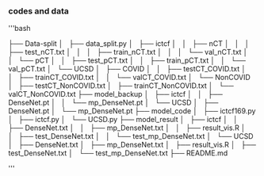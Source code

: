 ### codes and data 

'''bash

├── Data-split
│   ├── data_split.py
│   ├── ictcf
│   │   ├── nCT
│   │   │   ├── test_nCT.txt
│   │   │   ├── train_nCT.txt
│   │   │   └── val_nCT.txt
│   │   └── pCT
│   │       ├── test_pCT.txt
│   │       ├── train_pCT.txt
│   │       └── val_pCT.txt
│   └── UCSD
│       ├── COVID
│       │   ├── testCT_COVID.txt
│       │   ├── trainCT_COVID.txt
│       │   └── valCT_COVID.txt
│       └── NonCOVID
│           ├── testCT_NonCOVID.txt
│           ├── trainCT_NonCOVID.txt
│           └── valCT_NonCOVID.txt
├── model_backup
│   ├── ictcf
│   │   ├── DenseNet.pt
│   │   └── mp_DenseNet.pt
│   └── UCSD
│       ├── DenseNet.pt
│       └── mp_DenseNet.pt
├── model_code
│   ├── ictcf169.py
│   ├── ictcf.py
│   └── UCSD.py
├── model_result
│   ├── ictcf
│   │   ├── DenseNet.txt
│   │   ├── mp_DenseNet.txt
│   │   ├── result_vis.R
│   │   ├── test_DenseNet.txt
│   │   └── test_mp_DenseNet.txt
│   └── UCSD
│       ├── DenseNet.txt
│       ├── mp_DenseNet.txt
│       ├── result_vis.R
│       ├── test_DenseNet.txt
│       └── test_mp_DenseNet.txt
├── README.md

'''
